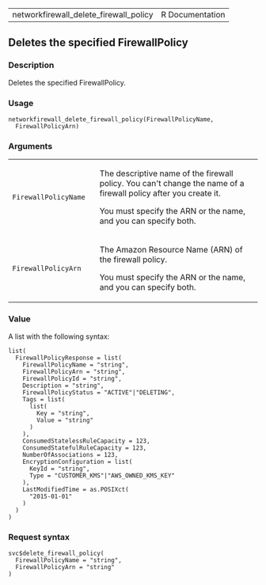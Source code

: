 <table style="width: 100%;">
<tbody>
<tr class="odd">
<td>networkfirewall_delete_firewall_policy</td>
<td style="text-align: right;">R Documentation</td>
</tr>
</tbody>
</table>

## Deletes the specified FirewallPolicy

### Description

Deletes the specified FirewallPolicy.

### Usage

    networkfirewall_delete_firewall_policy(FirewallPolicyName,
      FirewallPolicyArn)

### Arguments

<table>
<colgroup>
<col style="width: 35%" />
<col style="width: 65%" />
</colgroup>
<tbody>
<tr class="odd">
<td><code
id="networkfirewall_delete_firewall_policy_:_FirewallPolicyName">FirewallPolicyName</code></td>
<td><p>The descriptive name of the firewall policy. You can't change the
name of a firewall policy after you create it.</p>
<p>You must specify the ARN or the name, and you can specify
both.</p></td>
</tr>
<tr class="even">
<td><code
id="networkfirewall_delete_firewall_policy_:_FirewallPolicyArn">FirewallPolicyArn</code></td>
<td><p>The Amazon Resource Name (ARN) of the firewall policy.</p>
<p>You must specify the ARN or the name, and you can specify
both.</p></td>
</tr>
</tbody>
</table>

### Value

A list with the following syntax:

    list(
      FirewallPolicyResponse = list(
        FirewallPolicyName = "string",
        FirewallPolicyArn = "string",
        FirewallPolicyId = "string",
        Description = "string",
        FirewallPolicyStatus = "ACTIVE"|"DELETING",
        Tags = list(
          list(
            Key = "string",
            Value = "string"
          )
        ),
        ConsumedStatelessRuleCapacity = 123,
        ConsumedStatefulRuleCapacity = 123,
        NumberOfAssociations = 123,
        EncryptionConfiguration = list(
          KeyId = "string",
          Type = "CUSTOMER_KMS"|"AWS_OWNED_KMS_KEY"
        ),
        LastModifiedTime = as.POSIXct(
          "2015-01-01"
        )
      )
    )

### Request syntax

    svc$delete_firewall_policy(
      FirewallPolicyName = "string",
      FirewallPolicyArn = "string"
    )

